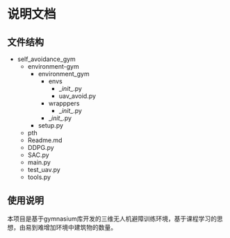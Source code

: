 # 说明文档
## 文件结构
- self_avoidance_gym
  - environment-gym
    - environment_gym
      - envs
        - \__init__.py
        - uav_avoid.py
      - wrapppers
        - \__init__.py
      - \__init__.py
    - setup.py
  - pth
  - Readme.md
  - DDPG.py
  - SAC.py
  - main.py
  - test_uav.py
  - tools.py
 
## 使用说明
本项目是基于gymnasium库开发的三维无人机避障训练环境，基于课程学习的思想，由易到难增加环境中建筑物的数量。
